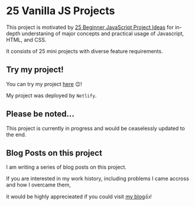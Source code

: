 # 25 Vanilla JS Projects

This project is motivated by [25 Beginner JavaScript Project Ideas](https://medium.com/@miguelznunez/25-beginner-javascript-project-ideas-993d58edfe04) for in-depth understaning of major concepts and practical usage of Javascript, HTML, and CSS.

It consists of 25 mini projects with diverse feature requirements.

## Try my project!

You can try my project [here](https://animated-pony-97da24.netlify.app) 😉!

My project was deployed by `Netlify`.

## Please be noted...

This project is currently in progress and would be ceaselessly updated to the end.

## Blog Posts on this project

I am writing a series of blog posts on this project.

If you are interested in my work history, including problems I came accross and how I overcame them,

it would be highly apprecieated if you could visit [my blog](https://velog.io/@seungrok-yoon/Blog-25JS-Ideas-1-of-27)👍!

